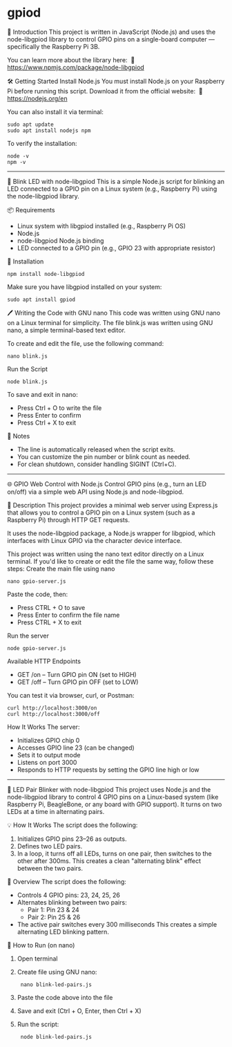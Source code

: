 # gpiod
📘 Introduction
This project is written in JavaScript (Node.js) and uses the node-libgpiod library to control GPIO pins on a single-board computer — specifically the Raspberry Pi 3B.

You can learn more about the library here: 
    🔗 https://www.npmjs.com/package/node-libgpiod

🛠️ Getting Started
Install Node.js
You must install Node.js on your Raspberry Pi before running this script.
Download it from the official website: 
    🔗 https://nodejs.org/en

You can also install it via terminal:
        
    sudo apt update
    sudo apt install nodejs npm

To verify the installation:
    
    node -v
    npm -v
    
-------

🔌 Blink LED with node-libgpiod
This is a simple Node.js script for blinking an LED connected to a GPIO pin on a Linux system (e.g., Raspberry Pi) using the node-libgpiod library.

📦 Requirements
* Linux system with libgpiod installed (e.g., Raspberry Pi OS)
* Node.js
* node-libgpiod Node.js binding
* LED connected to a GPIO pin (e.g., GPIO 23 with appropriate resistor)

📁 Installation
    
    npm install node-libgpiod

Make sure you have libgpiod installed on your system:
    
    sudo apt install gpiod

🖊️ Writing the Code with GNU nano
This code was written using GNU nano on a Linux terminal for simplicity.
The file blink.js was written using GNU nano, a simple terminal-based text editor.

To create and edit the file, use the following command:

    nano blink.js


Run the Script

    node blink.js

To save and exit in nano:
* Press Ctrl + O to write the file
* Press Enter to confirm
* Press Ctrl + X to exit

📌 Notes
* The line is automatically released when the script exits.
* You can customize the pin number or blink count as needed.
* For clean shutdown, consider handling SIGINT (Ctrl+C).

--------

🌐 GPIO Web Control with Node.js
Control GPIO pins (e.g., turn an LED on/off) via a simple web API using Node.js and node-libgpiod.

📖 Description
This project provides a minimal web server using Express.js that allows you to control a GPIO pin on a Linux system (such as a Raspberry Pi) through HTTP GET requests.

It uses the node-libgpiod package, a Node.js wrapper for libgpiod, which interfaces with Linux GPIO via the character device interface.

This project was written using the nano text editor directly on a Linux terminal. If you'd like to create or edit the file the same way, follow these steps:
Create the main file using nano
    
    nano gpio-server.js

Paste the code, then:
* Press CTRL + O to save
* Press Enter to confirm the file name
* Press CTRL + X to exit


Run the server

    node gpio-server.js

Available HTTP Endpoints
* GET /on – Turn GPIO pin ON (set to HIGH)
* GET /off – Turn GPIO pin OFF (set to LOW)

You can test it via browser, curl, or Postman:
        
    curl http://localhost:3000/on
    curl http://localhost:3000/off

How It Works
The server:
* Initializes GPIO chip 0
* Accesses GPIO line 23 (can be changed)
* Sets it to output mode
* Listens on port 3000
* Responds to HTTP requests by setting the GPIO line high or low
  
-------

🔁 LED Pair Blinker with node-libgpiod
This project uses Node.js and the node-libgpiod library to control 4 GPIO pins on a Linux-based system (like Raspberry Pi, BeagleBone, or any board with GPIO support). It turns on two LEDs at a time in alternating pairs.

💡 How It Works
The script does the following:
1. Initializes GPIO pins 23–26 as outputs.
2. Defines two LED pairs.
3. In a loop, it turns off all LEDs, turns on one pair, then switches to the other after 300ms.
This creates a clean "alternating blink" effect between the two pairs.

🧾 Overview
The script does the following:
* Controls 4 GPIO pins: 23, 24, 25, 26
* Alternates blinking between two pairs:
    * Pair 1: Pin 23 & 24
    * Pair 2: Pin 25 & 26
* The active pair switches every 300 milliseconds
This creates a simple alternating LED blinking pattern.

📝 How to Run (on nano)
1. Open terminal
2. Create file using GNU nano:

        nano blink-led-pairs.js 
3. Paste the code above into the file
4. Save and exit (Ctrl + O, Enter, then Ctrl + X)
5. Run the script:

        node blink-led-pairs.js
